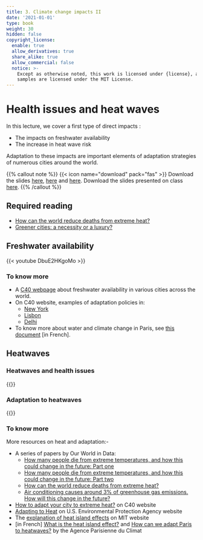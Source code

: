```yaml
---
title: 3. Climate change impacts II 
date: '2021-01-01'
type: book
weight: 30
hidden: false
copyright_license:
  enable: true
  allow_derivatives: true
  share_alike: true
  allow_commercial: false
  notice: >-
    Except as otherwise noted, this work is licensed under {license}, and code
    samples are licensed under the MIT License.
---
```

# Health issues and heat waves

<!--more-->

In this lecture, we cover a first type of direct impacts : 
- The impacts on freshwater availability
- The increase in heat wave risk

Adaptation to these impacts are important elements of adaptation strategies of numerous cities around the world. 

{{% callout note %}}
{{< icon name="download" pack="fas" >}} Download the slides [here](https://www.centre-cired.fr/wp-content/uploads/2024/05/course-water.pdf), [here](https://www.centre-cired.fr/wp-content/uploads/2024/05/course-UHI-risk.pdf) and [here](https://www.centre-cired.fr/wp-content/uploads/2024/05/UHI-adaptation.pdf). Download the slides presented on class [here](https://www.centre-cired.fr/wp-content/uploads/2024/05/slides-en-cours-3-UHI-maladaptation.pdf).
{{% /callout %}}

## Required reading

- [How can the world reduce deaths from extreme heat?](https://ourworldindata.org/how-can-the-world-reduce-deaths-from-extreme-heat)
- [Greener cities: a necessity or a luxury?](https://www.nature.com/articles/d41586-024-00477-y)



## Freshwater availability 
{{< youtube DbuE2HKgoMo >}}

### To know more
- A [C40 webpage](https://www.c40.org/other/the-future-we-don-t-want-restoring-the-flow) about freshwater availability in various cities across the world.
- On C40 website, examples of adaptation policies in:
  - [New York](https://www.c40knowledgehub.org/s/article/Cities100-In-New-York-City-effective-water-management-cuts-costs-and-carbon-and-boosts-resilience?language=en_US)
  - [Lisbon](https://www.c40knowledgehub.org/s/article/Cities100-Lisbon-is-future-proofing-its-water-supply-with-a-recycled-water-programme-and-rain-fed-greenspaces?language=en_US)
  - [Delhi](https://www.c40knowledgehub.org/s/article/Cities100-Delhi-is-providing-clean-and-free-water-for-all-and-investing-in-a-water-secure-future?language=en_US)
- To know more about water and climate change in Paris, see [this document](https://www.apc-paris.com/actualite/changement-climatique-a-paris-quels-impacts-sur-leau) [in French].

## Heatwaves
### Heatwaves and health issues
{{<youtube ipiBfS4cxy4>}}
### Adaptation to heatwaves
{{<youtube Xovo8Lc1qPo>}}
 
### To know more

More resources on heat and adaptation:- 
- A series of papers by Our World in Data:
  - [How many people die from extreme temperatures, and how this could change in the future: Part one](https://ourworldindata.org/part-one-how-many-people-die-from-extreme-temperatures-and-how-could-this-change-in-the-future)
  - [How many people die from extreme temperatures, and how this could change in the future: Part two](https://ourworldindata.org/part-two-how-many-people-die-from-extreme-temperatures-and-how-could-this-change-in-the-future)
  - [How can the world reduce deaths from extreme heat?](https://ourworldindata.org/how-can-the-world-reduce-deaths-from-extreme-heat)
  - [Air conditioning causes around 3% of greenhouse gas emissions. How will this change in the future?](https://ourworldindata.org/air-conditioning-causes-around-greenhouse-gas-emissions-will-change-future)
- [How to adapt your city to extreme heat?](https://www.c40knowledgehub.org/s/article/How-to-adapt-your-city-to-extreme-heat?language=en_US) on C40 website
- [Adapting to Heat](https://www.epa.gov/heatislands/adapting-heat) on 
U.S. Environmental Protection Agency website
- The [explanation of heat island effects](https://climate.mit.edu/explainers/urban-heat-islands) on MIT website
- [in French] [What is the heat island effect?](https://www.apc-paris.com/sites/www.apc-paris.com/files/file_fields/2018/09/25/icu-brochureapc-mf.pdf) and [How can we adapt Paris to heatwaves?](https://www.apc-paris.com/publication/comment-adapter-territoire-parisien-futures-canicules-pistes-strategies-dadaptation) by the Agence Parisienne du Climat



